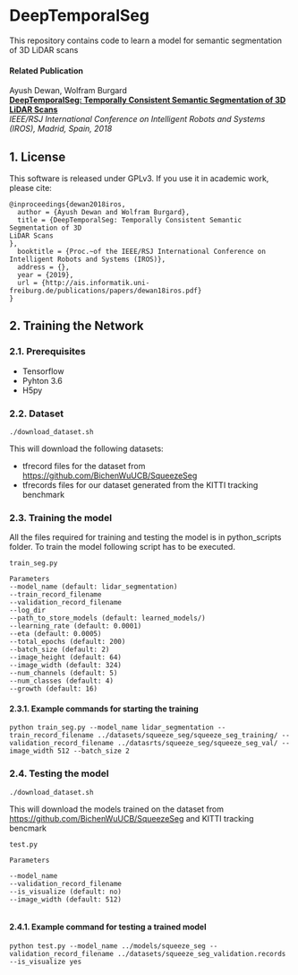 # DeepTemporalSeg

This repository contains code to learn a model for semantic segmentation of 3D LiDAR scans 
#### Related Publication

Ayush Dewan, Wolfram Burgard  
**[DeepTemporalSeg: Temporally Consistent Semantic Segmentation of 3D
LiDAR Scans](http://ais.informatik.uni-freiburg.de/publications/papers/dewan18iros.pdf)**  
*IEEE/RSJ International Conference on Intelligent Robots and Systems (IROS), Madrid, Spain, 2018*  

## 1. License

This software is released under GPLv3. If you use it in academic work, please cite:

```
@inproceedings{dewan2018iros,
  author = {Ayush Dewan and Wolfram Burgard},
  title = {DeepTemporalSeg: Temporally Consistent Semantic Segmentation of 3D
LiDAR Scans 
},
  booktitle = {Proc.~of the IEEE/RSJ International Conference on Intelligent Robots and Systems (IROS)},
  address = {},
  year = {2019},
  url = {http://ais.informatik.uni-freiburg.de/publications/papers/dewan18iros.pdf}
}
```


## 2. Training the Network 

### 2.1. Prerequisites

* Tensorflow
* Pyhton 3.6
* H5py

### 2.2. Dataset

```
./download_dataset.sh

```

This will download the following datasets:
* tfrecord files for the dataset from https://github.com/BichenWuUCB/SqueezeSeg
* tfrecords files for our dataset generated from the KITTI tracking benchmark
### 2.3. Training the model
All the files required for training and testing the model is in python_scripts folder. To train the model following script has to be executed.

```
train_seg.py 

Parameters
--model_name (default: lidar_segmentation)
--train_record_filename
--validation_record_filename
--log_dir
--path_to_store_models (default: learned_models/)
--learning_rate (default: 0.0001)
--eta (default: 0.0005)
--total_epochs (default: 200)
--batch_size (default: 2)
--image_height (default: 64)
--image_width (default: 324)
--num_channels (default: 5)
--num_classes (default: 4)
--growth (default: 16)

```


#### 2.3.1. Example commands for starting the training 

```
python train_seg.py --model_name lidar_segmentation --train_record_filename ../datasets/squeeze_seg/squeeze_seg_training/ --validation_record_filename ../datasrts/squeeze_seg/squeeze_seg_val/ --image_width 512 --batch_size 2
```

### 2.4. Testing the model

```
./download_dataset.sh

```
This will download the models trained on the dataset from https://github.com/BichenWuUCB/SqueezeSeg
and KITTI tracking bencmark




```
test.py 

Parameters

--model_name 
--validation_record_filename
--is_visualize (default: no)
--image_width (default: 512)


```

#### 2.4.1. Example command for testing a trained model
```
python test.py --model_name ../models/squeeze_seg --validation_record_filename ../datasets/squeeze_seg_validation.records --is_visualize yes

```






